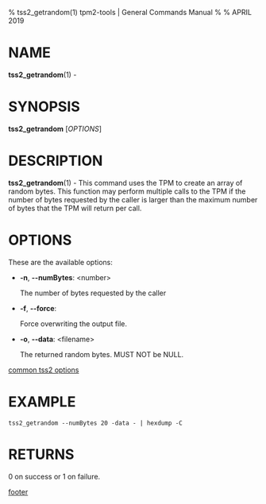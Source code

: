 % tss2_getrandom(1) tpm2-tools | General Commands Manual
%
% APRIL 2019

# NAME

**tss2_getrandom**(1) -
# SYNOPSIS

**tss2_getrandom** [*OPTIONS*]

# DESCRIPTION

**tss2_getrandom**(1) - This command uses the TPM to create an array of random bytes. This function may perform multiple calls to the TPM if the number of bytes requested by the caller is larger than the maximum number of bytes that the TPM will return per call.


# OPTIONS

These are the available options:

  * **-n**, **\--numBytes**: \<number\>

    The number of bytes requested by the caller

  * **-f**, **\--force**:

    Force overwriting the output file.

  * **-o**, **\--data**: \<filename\>

    The returned random bytes. MUST NOT be NULL.

[common tss2 options](common/tss2-options.md)

# EXAMPLE

    tss2_getrandom --numBytes 20 -data - | hexdump -C

# RETURNS

0 on success or 1 on failure.

[footer](common/footer.md)
